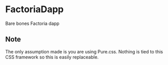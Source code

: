 # FactoriaDapp
Bare bones Factoria dapp

## Note
The only assumption made is you are using Pure.css. Nothing is tied to this CSS framework so this is easily replaceable.
